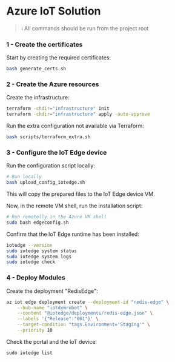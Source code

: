 # Azure IoT Solution

> ℹ️ All commands should be run from the project root

### 1 - Create the certificates

Start by creating the required certificates:

```sh
bash generate_certs.sh
```

### 2 - Create the Azure resources

Create the infrastructure:

```sh
terraform -chdir="infrastructure" init
terraform -chdir="infrastructure" apply -auto-approve
```

Run the extra configuration not available via Terraform:

```sh
bash scripts/terraform_extra.sh
```

### 3 - Configure the IoT Edge device

Run the configuration script locally:

```sh
# Run locally
bash upload_config_iotedge.sh
```

This will copy the prepared files to the IoT Edge device VM.

Now, in the remote VM shell, run the installation script:

```sh
# Run remotelly in the Azure VM shell
sudo bash edgeconfig.sh
```

Confirm that the IoT Edge runtime has been installed:

```sh
iotedge --version
sudo iotedge system status
sudo iotedge system logs
sudo iotedge check
```

### 4 - Deploy Modules

Create the deployment "RedisEdge":

```sh
az iot edge deployment create --deployment-id "redis-edge" \
    --hub-name "iotdymrobot" \
    --content "@iotedge/deployments/redis-edge.json" \
    --labels '{"Release":"001"}' \
    --target-condition "tags.Environment='Staging'" \
    --priority 10
```

Check the portal and the IoT device:

```
sudo iotedge list
```
